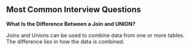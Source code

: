 ## Most Common Interview Questions

**What Is the Difference Between a Join and UNION?**

Joins and Unions can be used to combine data from one or more tables.  The difference lies in how the data is combined.

